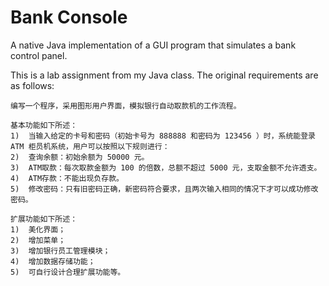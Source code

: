 # Bank Console

A native Java implementation of a GUI program that simulates a bank control panel.

This is a lab assignment from my Java class. The original requirements are as follows:

```text
编写一个程序，采用图形用户界面，模拟银行自动取款机的工作流程。

基本功能如下所述：
1)	当输入给定的卡号和密码（初始卡号为 888888 和密码为 123456 ）时，系统能登录 ATM 柜员机系统，用户可以按照以下规则进行：
2)	查询余额：初始余额为 50000 元。
3)	ATM取款：每次取款金额为 100 的倍数，总额不超过 5000 元，支取金额不允许透支。
4)	ATM存款：不能出现负存款。
5)	修改密码：只有旧密码正确，新密码符合要求，且两次输入相同的情况下才可以成功修改密码。

扩展功能如下所述：
1)	美化界面；
2)	增加菜单；
3)	增加银行员工管理模块；
4)	增加数据存储功能；
5)	可自行设计合理扩展功能等。
```
